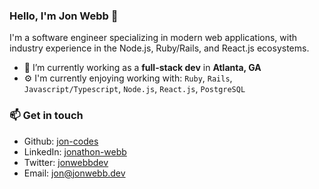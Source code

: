 ### Hello, I'm Jon Webb 👋

I'm a software engineer specializing in modern web applications, with industry experience in the Node.js, Ruby/Rails, and React.js ecosystems.

- 🔭 I’m currently working as a **full-stack dev** in **Atlanta, GA**
- ⚙️ I'm currently enjoying working with: `Ruby`, `Rails`, `Javascript/Typescript`, `Node.js`, `React.js`, `PostgreSQL`

### 📫 Get in touch

- Github: [jon-codes](https://github.com/jon-codes)
- LinkedIn: [jonathon-webb](https://www.linkedin.com/in/jonathon-webb/)
- Twitter: [jonwebbdev](https://twitter.com/jonwebbdev)
- Email: [jon@jonwebb.dev](mailto:jon@jonwebb.dev)
